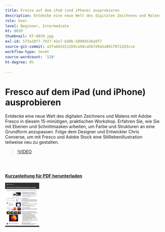 ```yaml
---
title: Fresco auf dem iPad (und iPhone) ausprobieren
description: Entdecke eine neue Welt des digitalen Zeichnens und Malens mit Adobe Fresco in diesem 15-minütigen, praktischen Workshop
role: User
level: Beginner, Intermediate
kt: 8039
thumbnail: KT-8039.jpg
exl-id: 575a18f7-7927-42e7-bd0b-58994536a9f7
source-git-commit: a3fa682d11269ca94ca5b7d9a5a00178722d3cce
workflow-type: tm+mt
source-wordcount: '110'
ht-degree: 0%

---
```


# Fresco auf dem iPad (und iPhone) ausprobieren

Entdecke eine neue Welt des digitalen Zeichnens und Malens mit Adobe Fresco in diesem 15-minütigen, praktischen Workshop. Erfahren Sie, wie Sie mit Ebenen und Schnittmasken arbeiten, um Farbe und Strukturen an eine Grundform anzupassen. Folge dem Designer und Entwickler Chris Converse, um mit Fresco und Adobe Stock eine Stilllebenillustration teilweise neu zu gestalten.

>[!VIDEO](https://video.tv.adobe.com/v/333804?hidetitle=true)

<br> 

[**Kurzanleitung für PDF herunterladen**](../quick-reference/Frescoworkshop.pdf)

[![Bild der ersten Seite der Kurzanleitung](assets/FrescoworkshopPage1.png)](../quick-reference/Frescoworkshop.pdf)